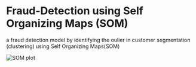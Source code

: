 # Fraud-Detection using Self Organizing Maps (SOM)

a fraud detection model by identifying the oulier in customer segmentation (clustering) using Self Organizing Maps(SOM)

![SOM plot](https://github.com/amansingh9097/fraud-detection-using-SOM/blob/master/som_image.png)
